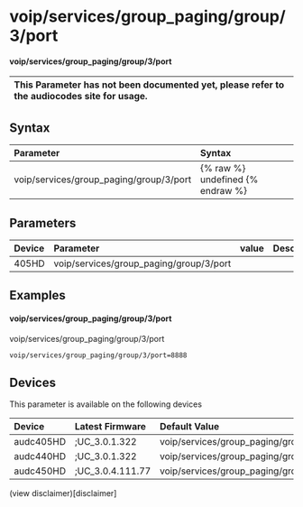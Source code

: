 ﻿---
description: voip/services/group_paging/group/3/port
search: false
---

# voip/services/group_paging/group/3/port

#### voip/services/group_paging/group/3/port


| This Parameter has not been documented yet, please refer to the audiocodes site for usage.  |
| :--- |

## Syntax
| Parameter | Syntax |
| :--- | :--- |
|voip/services/group_paging/group/3/port | {% raw %} undefined {% endraw %} |

## Parameters
|Device|Parameter|value|Description|
|:---|:---|:---|:---|
| 405HD | voip/services/group_paging/group/3/port |  |  |

## Examples
#### voip/services/group_paging/group/3/port

voip/services/group_paging/group/3/port

```
voip/services/group_paging/group/3/port=8888
```

## Devices
This parameter is available on the following devices

| Device | Latest Firmware | Default Value |
|:---|:---|:---|
| audc405HD | ;UC_3.0.1.322 | voip/services/group_paging/group/3/port=8888 
| audc440HD | ;UC_3.0.1.322 | voip/services/group_paging/group/3/port=8888 
| audc450HD | ;UC_3.0.4.111.77 | voip/services/group_paging/group/3/port=8888 

(view disclaimer)[disclaimer]
